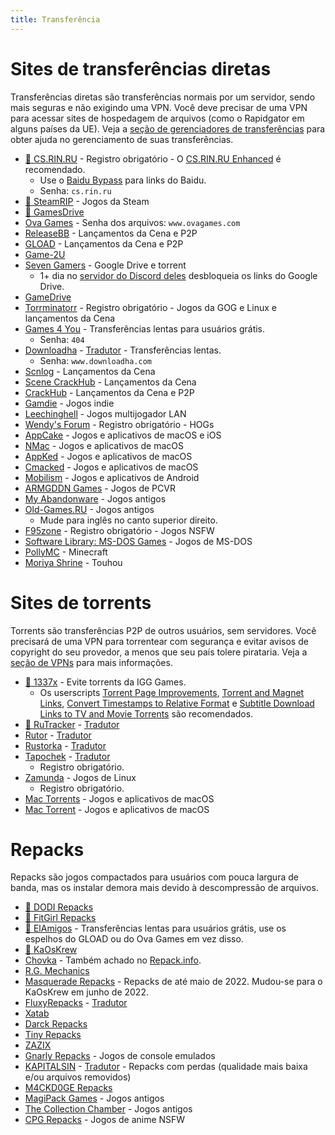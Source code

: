 ```yaml
---
title: Transferência
---
```


# Sites de transferências diretas

Transferências diretas são transferências normais por um servidor, sendo mais seguras e não exigindo uma VPN. Você deve precisar de uma VPN para acessar sites de hospedagem de arquivos (como o Rapidgator em alguns países da UE). Veja a [seção de gerenciadores de transferências](software.md#gerenciadores-de-transferências) para obter ajuda no gerenciamento de suas transferências.

- [🌟 CS.RIN.RU](https://cs.rin.ru/forum) - Registro obrigatório - O [CS.RIN.RU Enhanced](https://github.com/SubZeroPL/cs-rin-ru-enhanced-mod) é recomendado.
  - Use o [Baidu Bypass](https://baidu.crackhub.site) para links do Baidu.
  - Senha: `cs.rin.ru`
- [🌟 SteamRIP](https://steamrip.com) - Jogos da Steam
- [🌟 GamesDrive](https://gamesdrive.net)
- [Ova Games](https://www.ovagames.com) - Senha dos arquivos: `www.ovagames.com`
- [ReleaseBB](https://rlsbb.ru/category/games/pc) - Lançamentos da Cena e P2P
- [GLOAD](https://gload.to/pc) - Lançamentos da Cena e P2P
- [Game-2U](https://game-2u.com/Category/game/pc)
- [Seven Gamers](https://www.seven-gamers.com) - Google Drive e torrent
  - 1+ dia no [servidor do Discord deles](https://discord.com/invite/ND6TBDwyjU) desbloqueia os links do Google Drive.
- [GameDrive](https://gamedrive.org)
- [Torrminatorr](https://forum.torrminatorr.com) - Registro obrigatório - Jogos da GOG e Linux e lançamentos da Cena
- [Games 4 You](https://g4u.to) - Transferências lentas para usuários grátis.
  - Senha: `404`
- [Downloadha](https://www.downloadha.com/category/%D8%A8%D8%A7%D8%B2%DB%8C-%DA%A9%D8%A7%D9%85%D9%BE%DB%8C%D9%88%D8%AA%D8%B1-pc-computer-game) - [Tradutor](useful.md#translator) - Transferências lentas.
  - Senha: `www.downloadha.com`
- [Scnlog](https://scnlog.me/games) - Lançamentos da Cena
- [Scene CrackHub](https://scene.crackhub.site) - Lançamentos da Cena
- [CrackHub](https://crackhub.site) - Lançamentos da Cena e P2P
- [Gamdie](https://gamdie.com) - Jogos indie
- [Leechinghell](http://www.leechinghell.pw) - Jogos multijogador LAN
- [Wendy's Forum](https://wendysforum.net/index.php?action=forum) - Registro obrigatório - HOGs
- [AppCake](https://iphonecake.com/index.php?device=0&p=1&c=8) - Jogos e aplicativos de macOS e iOS
- [NMac](https://nmac.to/category/games) - Jogos e aplicativos de macOS
- [AppKed](https://www.macbed.com/games) - Jogos e aplicativos de macOS
- [Cmacked](https://cmacked.com) - Jogos e aplicativos de macOS
- [Mobilism](https://forum.mobilism.me) - Jogos e aplicativos de Android
- [ARMGDDN Games](https://t.me/ARMGDDNGames) - Jogos de PCVR
- [My Abandonware](https://www.myabandonware.com) - Jogos antigos
- [Old-Games.RU](https://www.old-games.ru/catalog/) - Jogos antigos
  - Mude para inglês no canto superior direito.
- [F95zone](https://f95zone.to) - Registro obrigatório - Jogos NSFW
- [Software Library: MS-DOS Games](https://archive.org/details/softwarelibrary_msdos_games?and[]=mediatype%3A%22software%22) - Jogos de MS-DOS
- [PollyMC](https://github.com/fn2006/PollyMC) - Minecraft
- [Moriya Shrine](https://moriyashrine.org) - Touhou

# Sites de torrents

Torrents são transferências P2P de outros usuários, sem servidores. Você precisará de uma VPN para torrentear com segurança e evitar avisos de copyright do seu provedor, a menos que seu país tolere pirataria. Veja a [seção de VPNs](software.md#vpns) para mais informações.

- [🌟 1337x](https://1337x.to/sub/10/0/) - Evite torrents da IGG Games.
  - Os userscripts [Torrent Page Improvements](https://greasyfork.org/scripts/33379-1337x-torrent-page-improvements), [Torrent and Magnet Links](https://greasyfork.org/scripts/420754-1337x-torrent-and-magnet-links), [Convert Timestamps to Relative Format](https://greasyfork.org/scripts/421635-1337x-convert-torrent-timestamps-to-relative-format) e [Subtitle Download Links to TV and Movie Torrents](https://greasyfork.org/scripts/29467-1337x-subtitle-download-links-to-tv-and-movie-torrents) são recomendados.
- [🌟 RuTracker](https://rutracker.org/forum/index.php?c=19) - [Tradutor](useful.md#translator)
- [Rutor](http://rutor.info/games) - [Tradutor](useful.md#translator)
- [Rustorka](https://rustorka.com/forum/index.php?c=6) - [Tradutor](useful.md#translator)
- [Tapochek](https://tapochek.net/index.php?c=2) - [Tradutor](useful.md#translator)
  - Registro obrigatório.
- [Zamunda](https://zamunda.net/bananas) - Jogos de Linux
  - Registro obrigatório.
- [Mac Torrents](https://www.torrentmac.net/category/games) - Jogos e aplicativos de macOS
- [Mac Torrent](https://www.mactorrents.is/macos-games) - Jogos e aplicativos de macOS

# Repacks

Repacks são jogos compactados para usuários com pouca largura de banda, mas os instalar demora mais devido à descompressão de arquivos.

- [🌟 DODI Repacks](https://dodi-repacks.site)
- [🌟 FitGirl Repacks](https://fitgirl-repacks.site)
- [🌟 ElAmigos](https://elamigos.site) - Transferências lentas para usuários grátis, use os espelhos do GLOAD ou do Ova Games em vez disso.
- [🌟 KaOsKrew](https://kaoskrew.org/viewforum.php?f=13&sid=c2dac73979171b67f4c8b70c9c4c72fb)
- [Chovka](http://rutor.info/browse/0/8/1642915/0) - Também achado no [Repack.info](https://repack.info).
- [R.G. Mechanics](https://tapochek.net/viewforum.php?f=808)
- [Masquerade Repacks](https://web.archive.org/web/20220616203326/https://masquerade.site) - Repacks de até maio de 2022. Mudou-se para o KaOsKrew em junho de 2022.
- [FluxyRepacks](https://www.fluxycrack.fr/cracks%20jeux%201.html) - [Tradutor](useful.md#translator)
- [Xatab](https://otxatabs.net)
- [Darck Repacks](https://darckrepacks.com)
- [Tiny Repacks](https://www.tiny-repacks.win)
- [ZAZIX](https://1337x.to/user/ZAZIX/)
- [Gnarly Repacks](https://gnarly-repacks.site) - Jogos de console emulados
- [KAPITALSIN](https://kapitalsin.com/forum) - [Tradutor](useful.md#translator) - Repacks com perdas (qualidade mais baixa e/ou arquivos removidos)
- [M4CKD0GE Repacks](https://m4ckd0ge-repacks.site)
- [MagiPack Games](https://www.magipack.games) - Jogos antigos
- [The Collection Chamber](https://collectionchamber.blogspot.com) - Jogos antigos
- [CPG Repacks](https://cpgrepacks.site) - Jogos de anime NSFW
